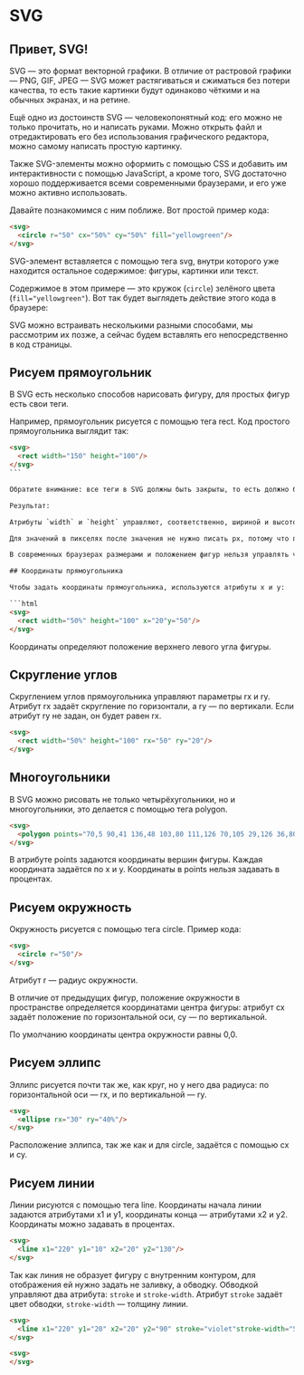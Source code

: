 # SVG

## Привет, SVG!

SVG — это формат векторной графики. В отличие от растровой графики — PNG, GIF, JPEG — SVG может растягиваться и сжиматься без потери качества, то есть такие картинки будут одинаково чёткими и на обычных экранах, и на ретине.

Ещё одно из достоинств SVG — человекопонятный код: его можно не только прочитать, но и написать руками. Можно открыть файл и отредактировать его без использования графического редактора, можно самому написать простую картинку.

Также SVG-элементы можно оформить с помощью CSS и добавить им интерактивности с помощью JavaScript, а кроме того, SVG достаточно хорошо поддерживается всеми современными браузерами, и его уже можно активно использовать.

Давайте познакомимся с ним поближе. Вот простой пример кода:

```html
<svg>
  <circle r="50" cx="50%" cy="50%" fill="yellowgreen"/>
</svg>
```

SVG-элемент вставляется с помощью тега svg, внутри которого уже находится остальное содержимое: фигуры, картинки или текст.

Содержимое в этом примере — это кружок (`circle`) зелёного цвета (`fill="yellowgreen"`). Вот так будет выглядеть действие этого кода в браузере:

SVG можно встраивать несколькими разными способами, мы рассмотрим их позже, а сейчас будем вставлять его непосредственно в код страницы.

## Рисуем прямоугольник

В SVG есть несколько способов нарисовать фигуру, для простых фигур есть свои теги.

Например, прямоугольник рисуется с помощью тега rect. Код простого прямоугольника выглядит так:

```html
<svg>
  <rect width="150" height="100"/>
</svg>
​```

Обратите внимание: все теги в SVG должны быть закрыты, то есть должно быть так: `<rect .../>` или так: <rect ...></rect>. Мы будем использовать первый способ.

Результат:

Атрибуты `width` и `height` управляют, соответственно, шириной и высотой фигуры. Значения можно задавать и в пикселях, и в процентах.

Для значений в пикселях после значения не нужно писать px, потому что пиксели — единица измерения, используемая в SVG по умолчанию. Проценты рассчитываются относительно размеров всего SVG-изображения: горизонтальные значения относительно ширины, вертикальные — относительно высоты.

В современных браузерах размерами и положением фигур нельзя управлять через CSS, но эта возможность появится в будущем.

## Координаты прямоугольника

Чтобы задать координаты прямоугольника, используются атрибуты x и y:

```html
<svg>
  <rect width="50%" height="100" x="20"y="50"/>
</svg>
```

Координаты определяют положение верхнего левого угла фигуры.

## Скругление углов

Скруглением углов прямоугольника управляют параметры rx и ry. Атрибут rx задаёт скругление по горизонтали, а ry — по вертикали. Если атрибут ry не задан, он будет равен rx.

```html
<svg>
  <rect width="50%" height="100" rx="50" ry="20"/>
</svg>
```

## Многоугольники

В SVG можно рисовать не только четырёхугольники, но и многоугольники, это делается с помощью тега polygon.

```html
<svg>
  <polygon points="70,5 90,41 136,48 103,80 111,126 70,105 29,126 36,80 5,48 48,41"/>
</svg>
```

В атрибуте points задаются координаты вершин фигуры. Каждая координата задаётся по x и y. Координаты в points нельзя задавать в процентах.

## Рисуем окружность
Окружность рисуется с помощью тега circle. Пример кода:

```html
<svg>
  <circle r="50"/>
</svg>
```

Атрибут r — радиус окружности.

В отличие от предыдущих фигур, положение окружности в пространстве определяется координатами центра фигуры: атрибут cx задаёт положение по горизонтальной оси, cy — по вертикальной.

По умолчанию координаты центра окружности равны 0,0.

## Рисуем эллипс

Эллипс рисуется почти так же, как круг, но у него два радиуса: по горизонтальной оси — rx, и по вертикальной — ry.

```html
<svg>
  <ellipse rx="30" ry="40%"/>
</svg>
```

Расположение эллипса, так же как и для circle, задаётся с помощью cx и cy.

## Рисуем линии

Линии рисуются с помощью тега line. Координаты начала линии задаются атрибутами x1 и y1, координаты конца — атрибутами x2 и y2. Координаты можно задавать в процентах.

```html
<svg>
  <line x1="220" y1="10" x2="20" y2="130"/>
</svg>
```

Так как линия не образует фигуру с внутренним контуром, для отображения ей нужно задать не заливку, а обводку. Обводкой управляют два атрибута: `stroke` и `stroke-width`. Атрибут `stroke` задаёт цвет обводки, `stroke-width` — толщину линии.

```html
<svg>
  <line x1="220" y1="20" x2="20" y2="90" stroke="violet"stroke-width="5" />
</svg>
```

```html
<svg>
</svg>
```
